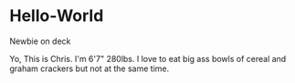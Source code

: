 # Hello-World
Newbie on deck

Yo, This is Chris. I'm 6'7" 280lbs. I love to eat big ass bowls of cereal and graham crackers but not at the same time.
